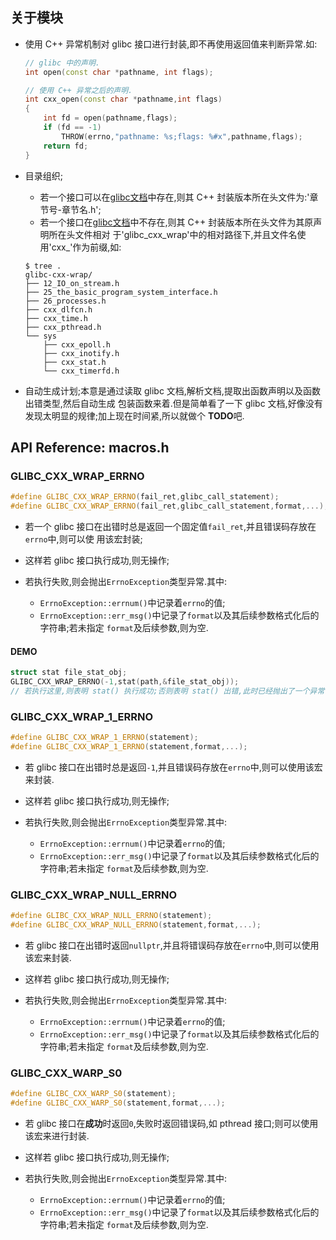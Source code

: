 
## 关于模块

*   使用 C++ 异常机制对 glibc 接口进行封装,即不再使用返回值来判断异常.如:

    ```c++
    // glibc 中的声明.
    int open(const char *pathname, int flags);
    
    // 使用 C++ 异常之后的声明.
    int cxx_open(const char *pathname,int flags)
    {
        int fd = open(pathname,flags);
        if (fd == -1)
            THROW(errno,"pathname: %s;flags: %#x",pathname,flags);
        return fd;
    }
    ```

*   目录组织;
    
    -   若一个接口可以在[glibc文档][0]中存在,则其 C++ 封装版本所在头文件为:'章节号-章节名.h';
    -   若一个接口在[glibc文档][0]中不存在,则其 C++ 封装版本所在头文件为其原声明所在头文件相对
        于'glibc_cxx_wrap'中的相对路径下,并且文件名使用'cxx_'作为前缀,如:
        
    ```shell
    $ tree .
    glibc-cxx-wrap/
    ├── 12_IO_on_stream.h
    ├── 25_the_basic_program_system_interface.h
    ├── 26_processes.h
    ├── cxx_dlfcn.h
    ├── cxx_time.h
    ├── cxx_pthread.h
    └── sys
        ├── cxx_epoll.h
        ├── cxx_inotify.h
        ├── cxx_stat.h
        └── cxx_timerfd.h    
    ```

*   自动生成计划;本意是通过读取 glibc 文档,解析文档,提取出函数声明以及函数出错类型,然后自动生成
    包装函数来着.但是简单看了一下 glibc 文档,好像没有发现太明显的规律;加上现在时间紧,所以就做个
    **TODO**吧.

## API Reference: macros.h

### GLIBC_CXX_WRAP_ERRNO

```c++
#define GLIBC_CXX_WRAP_ERRNO(fail_ret,glibc_call_statement);
#define GLIBC_CXX_WRAP_ERRNO(fail_ret,glibc_call_statement,format,...);
```

*   若一个 glibc 接口在出错时总是返回一个固定值`fail_ret`,并且错误码存放在`errno`中,则可以使
    用该宏封装;
*   这样若 glibc 接口执行成功,则无操作;
*   若执行失败,则会抛出`ErrnoException`类型异常.其中:

    -   `ErrnoException::errnum()`中记录着`errno`的值;
    -   `ErrnoException::err_msg()`中记录了`format`以及其后续参数格式化后的字符串;若未指定
        `format`及后续参数,则为空.
        

#### DEMO

```c++
struct stat file_stat_obj;
GLIBC_CXX_WRAP_ERRNO(-1,stat(path,&file_stat_obj));
// 若执行这里,则表明 stat() 执行成功;否则表明 stat() 出错,此时已经抛出了一个异常.
```

### GLIBC_CXX_WRAP_1_ERRNO

```c++
#define GLIBC_CXX_WRAP_1_ERRNO(statement);
#define GLIBC_CXX_WRAP_1_ERRNO(statement,format,...);
```

*   若 glibc 接口在出错时总是返回`-1`,并且错误码存放在`errno`中,则可以使用该宏来封装.
*   这样若 glibc 接口执行成功,则无操作;
*   若执行失败,则会抛出`ErrnoException`类型异常.其中:

    -   `ErrnoException::errnum()`中记录着`errno`的值;
    -   `ErrnoException::err_msg()`中记录了`format`以及其后续参数格式化后的字符串;若未指定
        `format`及后续参数,则为空.

### GLIBC_CXX_WRAP_NULL_ERRNO

```c++
#define GLIBC_CXX_WRAP_NULL_ERRNO(statement);
#define GLIBC_CXX_WRAP_NULL_ERRNO(statement,format,...);  
```

*   若 glibc 接口在出错时返回`nullptr`,并且将错误码存放在`errno`中,则可以使用该宏来封装.
*   这样若 glibc 接口执行成功,则无操作;
*   若执行失败,则会抛出`ErrnoException`类型异常.其中:

    -   `ErrnoException::errnum()`中记录着`errno`的值;
    -   `ErrnoException::err_msg()`中记录了`format`以及其后续参数格式化后的字符串;若未指定
        `format`及后续参数,则为空.

### GLIBC_CXX_WARP_S0

```c++
#define GLIBC_CXX_WARP_S0(statement);
#define GLIBC_CXX_WARP_S0(statement,format,...);
```

*   若 glibc 接口在**成功**时返回`0`,失败时返回错误码,如 pthread 接口;则可以使用该宏来进行封装.
*   这样若 glibc 接口执行成功,则无操作;
*   若执行失败,则会抛出`ErrnoException`类型异常.其中:

    -   `ErrnoException::errnum()`中记录着`errno`的值;
    -   `ErrnoException::err_msg()`中记录了`format`以及其后续参数格式化后的字符串;若未指定
        `format`及后续参数,则为空.


[0]: <https://www.gnu.org/software/libc/manual/html_mono/libc.html>

